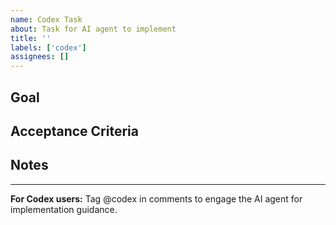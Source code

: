```yaml
---
name: Codex Task
about: Task for AI agent to implement
title: ''
labels: ['codex']
assignees: []
---
```


## Goal
<!-- Brief description of what needs to be implemented -->

## Acceptance Criteria
<!-- Clear list of requirements that must be met -->

## Notes
<!-- Additional context, constraints, or guidance -->

---
**For Codex users:** Tag @codex in comments to engage the AI agent for implementation guidance.